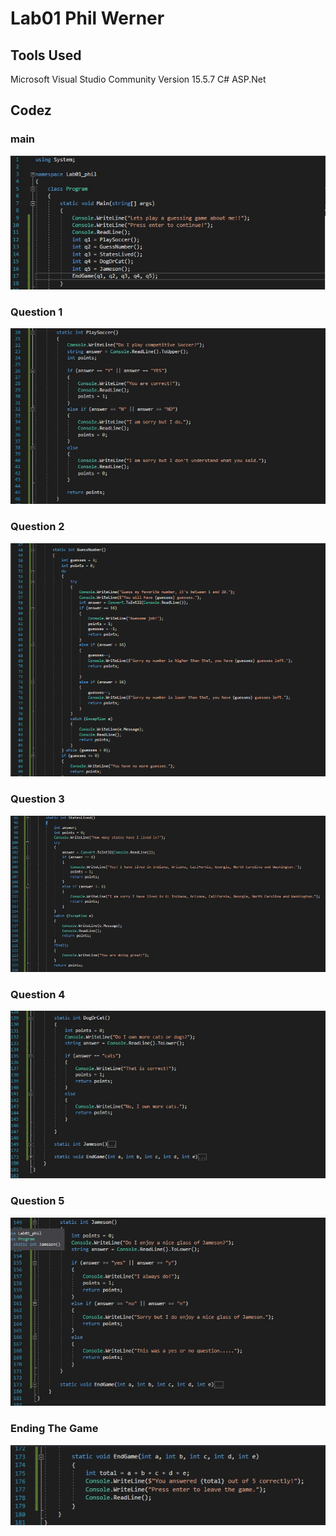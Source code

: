 # Lab01 Phil Werner

## Tools Used
Microsoft Visual Studio Community Version 15.5.7
C#
ASP.Net

## Codez
### main
![alt text](https://github.com/philipwerner/Lab01-Exception-Handling/blob/lab01-phil/Lab01-phil/Lab01-phil/assets/main.jpg)

### Question 1
![alt text](https://github.com/philipwerner/Lab01-Exception-Handling/blob/lab01-phil/Lab01-phil/Lab01-phil/assets/q1.jpg)

### Question 2
![alt text](https://github.com/philipwerner/Lab01-Exception-Handling/blob/lab01-phil/Lab01-phil/Lab01-phil/assets/q2.png)

### Question 3
![alt text](https://github.com/philipwerner/Lab01-Exception-Handling/blob/lab01-phil/Lab01-phil/Lab01-phil/assets/q3.jpg)

### Question 4
![alt text](https://github.com/philipwerner/Lab01-Exception-Handling/blob/lab01-phil/Lab01-phil/Lab01-phil/assets/q4.jpg)

### Question 5
![alt text](https://github.com/philipwerner/Lab01-Exception-Handling/blob/lab01-phil/Lab01-phil/Lab01-phil/assets/q5.jpg)

### Ending The Game
![alt text](https://github.com/philipwerner/Lab01-Exception-Handling/blob/lab01-phil/Lab01-phil/Lab01-phil/assets/endgame.jpg)
